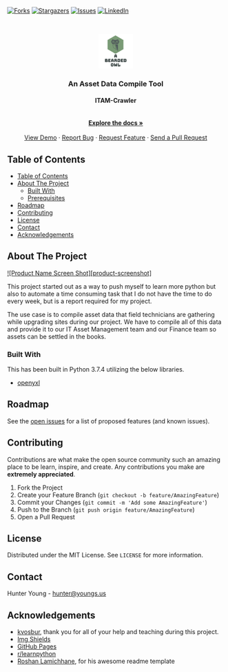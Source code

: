 [![Forks][forks-shield]][forks-url]
[![Stargazers][stars-shield]][stars-url]
[![Issues][issues-shield]][issues-url]
[![LinkedIn][linkedin-shield]][linkedin-url]



<!-- PROJECT LOGO -->
<br />
<p align="center">
  <a href="https://github.com/jhyoung09/ITAM-Crawler">
    <img src="./aBeardedOwl.png" alt="Logo" width="80" height="80">
  </a>

  <h3 align="center">An Asset Data Compile Tool</h3>
  <h4 align="center">ITAM-Crawler</h4>

  <p align="center">
    <br />
    <a href="https://github.com/jhyoung09/ITAM-Crawler"><strong>Explore the docs »</strong></a>
    <br />
    <br />
    <a href="https://github.com/jhyoung09/ITAM-Crawler">View Demo</a>
    ·
    <a href="https://github.com/jhyoung09/ITAM-Crawler/issues">Report Bug</a>
    ·
    <a href="https://github.com/jhyoung09/ITAM-Crawler/issues">Request Feature</a>
    ·
    <a href="https://github.com/jhyoung09/ITAM-Crawler/pulls">Send a Pull Request</a>
  </p>
</p>



<!-- TABLE OF CONTENTS -->
## Table of Contents

- [Table of Contents](#table-of-contents)
- [About The Project](#about-the-project)
  - [Built With](#built-with)
  - [Prerequisites](#prerequisites)
- [Roadmap](#roadmap)
- [Contributing](#contributing)
- [License](#license)
- [Contact](#contact)
- [Acknowledgements](#acknowledgements)



<!-- ABOUT THE PROJECT -->
## About The Project

[![Product Name Screen Shot][product-screenshot]](https://example.com)

This project started out as a way to push myself to learn more python but also to automate a time consuming task that I do not have the time to do every week, but is a report required for my project.

The use case is to compile asset data that field technicians are gathering while upgrading sites during our project. We have to compile all of this data and provide it to our IT Asset Management team and our Finance team so assets can be settled in the books. 


### Built With
This has been built in Python 3.7.4 utilizing the below libraries. 
* [openyxl](https://openpyxl.readthedocs.io/en/stable/)




<!-- GETTING STARTED -->
<!--## Getting Started

This is an example of how you may give instructions on setting up your project locally.
To get a local copy up and running follow these simple example steps.

### Prerequisites

This is an example of how to list things you need to use the software and how to install them.
* npm
```sh
npm install npm@latest -g
```
-->

<!-- ### Installation

1. Get a free API Key at [https://example.com](https://example.com)
2. Clone the repo
```sh
git clone https://github.com/your_username_/Project-Name.git
```
3. Install NPM packages
```sh
npm install
```
4. Enter your API in `config.js`
```JS
const API_KEY = 'ENTER YOUR API';
```
-->


<!-- USAGE EXAMPLES -->
<!-- ## Usage

Use this space to show useful examples of how a project can be used. Additional screenshots, code examples and demos work well in this space. You may also link to more resources.

_For more examples, please refer to the [Documentation](https://example.com)_
-->


<!-- ROADMAP -->
## Roadmap

See the [open issues](https://github.com/jhyoung09/ITAM-Crawler/issues) for a list of proposed features (and known issues).



<!-- CONTRIBUTING -->
## Contributing

Contributions are what make the open source community such an amazing place to be learn, inspire, and create. Any contributions you make are **extremely appreciated**.

1. Fork the Project
2. Create your Feature Branch (`git checkout -b feature/AmazingFeature`)
3. Commit your Changes (`git commit -m 'Add some AmazingFeature'`)
4. Push to the Branch (`git push origin feature/AmazingFeature`)
5. Open a Pull Request



<!-- LICENSE -->
## License 

Distributed under the MIT License. See `LICENSE` for more information.



<!-- CONTACT -->
## Contact

Hunter Young - hunter@youngs.us

<!-- Project Link: [https://github.com/your_username/repo_name](https://github.com/your_username/repo_name) -->



<!-- ACKNOWLEDGEMENTS -->
## Acknowledgements
* [kvosbur](https://github.com/kvosbur), thank you for all of your help and teaching during this project.
* [Img Shields](https://shields.io)
* [GitHub Pages](https://pages.github.com)
* [r/learnpython](https://www.reddit.com/r/learnpython/)
* [Roshan Lamichhane](https://github.com/roshanlam/ReadMeTemplate), for his awesome readme template





<!-- MARKDOWN LINKS & IMAGES -->
<!-- https://www.markdownguide.org/basic-syntax/#reference-style-links -->
[forks-shield]: https://img.shields.io/github/forks/jhyoung09/ReadMeTemplate?style=flat-square
[forks-url]: https://github.com/jhyoung09/ITAM-Crawler/network/members
[stars-shield]: https://img.shields.io/github/stars/roshanlam/ReadMeTemplate?style=flat-square
[stars-url]: https://github.com/jhyoung09/ITAM-Crawler/stargazers
[issues-shield]: https://img.shields.io/github/issues/roshanlam/ReadMeTemplate?style=for-the-badge
[issues-url]: https://github.com/jhyoung09/ITAM-Crawler/issues
[linkedin-shield]: https://img.shields.io/badge/-LinkedIn-black.svg?style=flat-square&logo=linkedin&colorB=555
[linkedin-url]: https://www.linkedin.com/in/jameshunteryoung/

